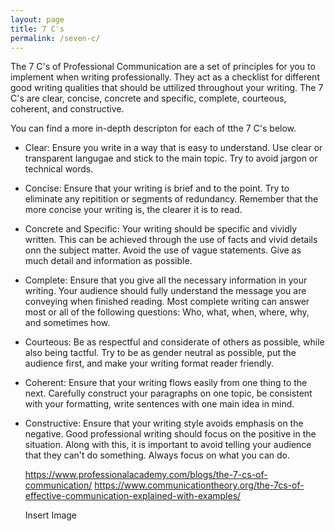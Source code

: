 ```yaml
---
layout: page
title: 7 C's
permalink: /seven-c/
---
```

The 7 C's of Professional Communication are a set of principles for you to implement when writing professionally. 
  They act as a checklist for different good writing qualities that should be uttilized throughout your writing. 
  The 7 C's are clear, concise, concrete and specific, complete, courteous, coherent, and constructive.

You can find a more in-depth descripton for each of tthe 7 C's below.

- Clear: Ensure you write in a way that is easy to understand. Use clear or transparent langugae and stick to the main topic. Try to avoid jargon or technical words. 
- Concise: Ensure that your writing is brief and to the point. Try to eliminate any repitition or segments of redundancy. Remember that the more concise your writing is, the clearer it is to read. 
- Concrete and Specific: Your writing should be specific and vividly written. This can be achieved through the use of facts and vivid details onn the subject matter. Avoid the use of vague statements. Give as much detail and information as possible. 
- Complete: Ensure that you give all the necessary information in your writing. Your audience should fully understand the message you are conveying when finished reading. Most complete writing can answer most or all of the following questions: Who, what, when, where, why, and sometimes how. 
- Courteous: Be as respectful and considerate of others as possible, while also being tactful. Try to be as gender neutral as possible, put the audience first, and make your writing format reader friendly. 
- Coherent: Ensure that your writing flows easily from one thing to the next. Carefully construct your paragraphs on one topic, be consistent with your formatting, write sentences with one main idea in mind. 
- Constructive: Ensure that your writing style avoids emphasis on the negative. Good professional writing should focus on the positive in the situation. Along with this, it is important to avoid telling your audience that they can't do something. Always focus on what you can do. 

  https://www.professionalacademy.com/blogs/the-7-cs-of-communication/
  https://www.communicationtheory.org/the-7cs-of-effective-communication-explained-with-examples/

  Insert Image
